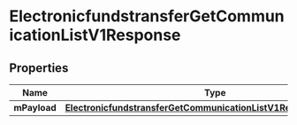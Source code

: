
# ElectronicfundstransferGetCommunicationListV1Response

## Properties
| Name | Type | Description | Notes |
| ------------ | ------------- | ------------- | ------------- |
| **mPayload** | [**ElectronicfundstransferGetCommunicationListV1ResponseMPayload**](ElectronicfundstransferGetCommunicationListV1ResponseMPayload.md) |  |  |



